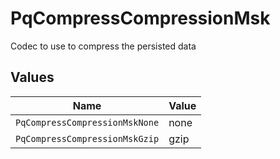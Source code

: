 # PqCompressCompressionMsk

Codec to use to compress the persisted data


## Values

| Name                           | Value                          |
| ------------------------------ | ------------------------------ |
| `PqCompressCompressionMskNone` | none                           |
| `PqCompressCompressionMskGzip` | gzip                           |